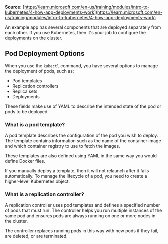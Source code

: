 **Source:** [https://learn.microsoft.com/en-us/training/modules/intro-to-kubernetes/4-how-app-deployments-work](https://learn.microsoft.com/en-us/training/modules/intro-to-kubernetes/4-how-app-deployments-work)

An example app has several components that are deployed separately from each other. If you use Kubernetes, then it's your job to configure the deployments on the cluster.

## Pod Deployment Options

When you use the `kubectl` command, you have several options to manage the deployment of pods, such as:

- Pod templates
- Replication controllers
- Replica sets
- Deployments

These fields make use of YAML to describe the intended state of the pod or pods to be deployed.

### What is a pod template?

A pod template describes the configuration of the pod you wish to deploy. The template contains information such as the name of the container image and which container registry to use to fetch the images. 

These templates are also defined using YAML in the same way you would define Docker files.

If you manually deploy a template, then it will not relaunch after it fails automatically. To manage the lifecycle of a pod, you need to create a higher-level Kubernetes object.

### What is a replication controller?

A replication controller uses pod templates and defines a specified number of pods that must run. The controller helps you run multiple instances of the same pod and ensures pods are always running on one or more nodes in the cluster.

The controller replaces running pods in this way with new pods if they fail, are deleted, or are terminated.
